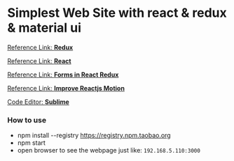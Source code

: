 # Simplest Web Site with react & redux & material ui

[Reference Link: **Redux**](http://redux.js.org/docs/basics/UsageWithReact.html)<p>
[Reference Link: **React**](https://facebook.github.io/react/docs/thinking-in-react.html)<p>
[Reference Link: **Forms in React Redux**](http://x-team.com/2016/02/tutorial-forms-in-react-and-redux/)<p>
[Reference Link: **Improve Reactjs Motion**](https://www.nicolasmerouze.com/improve-reactjs-apps-motion-design/)

[Code Editor: **Sublime**](http://www.sublimetext.com/3)<p>

### How to use
  + npm install --registry https://registry.npm.taobao.org
  + npm start
  + open browser to see the webpage just like: `192.168.5.110:3000`

